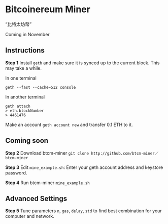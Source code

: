 # Bitcoinereum Miner
“比特太坊幣” 

Coming in November


## Instructions
**Step 1**
Install `geth` and make sure it is synced up to the current block. This may take a while.

In one terminal
```
geth --fast --cache=512 console
```

In another terminal
```
geth attach
> eth.blockNumber
> 4461476
```
Make an account `geth account new` and transfer 0.1 ETH to it.

## Coming soon
**Step 2**
Download btcm-miner `git clone http://github.com/btcm-miner／btcm-miner`

**Step 3**
Edit `mine_example.sh`: Enter your geth account address and keystore password.

**Step 4**
Run btcm-miner `mine_example.sh`

## Advanced Settings
**Step 5** 
Tune parameters `n`, `gas`, `delay`, `std` to find best combination for your computer and network.
